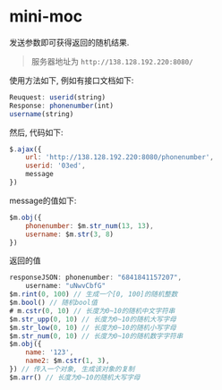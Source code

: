 # mini-moc

发送参数即可获得返回的随机结果. 

> 服务器地址为 `http://138.128.192.220:8080/` 

使用方法如下, 例如有接口文档如下: 

``` js
Reuquest: userid(string)
Response: phonenumber(int)
username(string)
```

然后, 代码如下: 

``` js
$.ajax({
    url: 'http://138.128.192.220:8080/phonenumber',
    userid: '03ed',
    message
})
```

message的值如下: 

``` js
$m.obj({
    phonenumber: $m.str_num(13, 13),
    username: $m.str(3, 8)
})
```

返回的值

``` js
responseJSON: phonenumber: "6841841157207",
    username: "uNwvCbfG"
$m.rint(0, 100) // 生成一个[0, 100]的随机整数
$m.bool() // 随机bool值
# m.cstr(0, 10) // 长度为0~10的随机中文字符串
$m.str_upp(0, 10) // 长度为0~10的随机大写字母
$m.str_low(0, 10) // 长度为0~10的随机小写字母
$m.str_num(0, 10) // 长度为0~10的随机数字字符串
$m.obj({
    name: '123',
    name2: $m.cstr(1, 3),
}) // 传入一个对象, 生成该对象的复制
$m.arr() // 长度为0~10的随机大写字母
```

